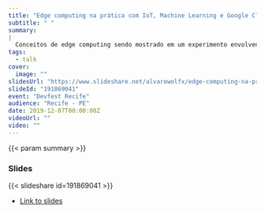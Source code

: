 ```yaml
---
title: "Edge computing na prática com IoT, Machine Learning e Google Cloud"
subtitle: " "
summary:
|
  Conceitos de edge computing sendo mostrado em um experimento envolvendo ESP32 com cameras, um Raspberry pi rodando inferências localmente com Tensorflow e agindo como um gateway no Cloud Iot Core e uma camada serverless na nuvem que armazena os dados processados das imagens.
tags:
  - talk
cover:
  image: ""
slidesUrl: "https://www.slideshare.net/alvarowolfx/edge-computing-na-prtica-com-iot-machine-learning-e-google-cloud-191869041"
slideId: "191869041"
event: "Devfest Recife"
audience: "Recife - PE"
date: 2019-12-07T00:00:00Z
videoUrl: ""
video: ""
---
```


<!-- truncate -->

{{< param summary >}}
### Slides
{{< slideshare id=191869041 >}}

- [Link to slides](https://www.slideshare.net/alvarowolfx/edge-computing-na-prtica-com-iot-machine-learning-e-google-cloud-191869041)
